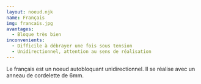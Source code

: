 ```yaml
---
layout: noeud.njk
name: Français
img: francais.jpg
avantages:
  - Bloque très bien
inconvenients:
  - Difficile à débrayer une fois sous tension
  - Unidirectionnel, attention au sens de réalisation
---
```


Le français est un noeud autobloquant unidirectionnel. Il se réalise avec un anneau de cordelette de 6mm.

